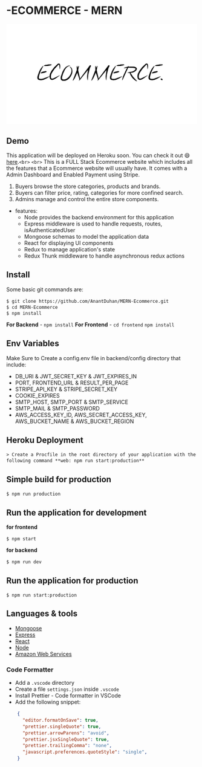 # -ECOMMERCE - MERN

![ecommerce](/frontend/src/images/logo.png)

## Demo

This application will be deployed on Heroku soon. You can check it out 😄 [here]().`<br>`
`<br>`
This is a FULL Stack Ecommerce website which includes all the features that a Ecommerce website will usually have. It comes with a Admin Dashboard and Enabled Payment using Stripe.

1. Buyers browse the store categories, products and brands.
2. Buyers can filter price, rating, categories for more confined search.
3. Admins manage and control the entire store components.

* features:
  * Node provides the backend environment for this application
  * Express middleware is used to handle requests, routes, isAuthenticatedUser
  * Mongoose schemas to model the application data
  * React for displaying UI components
  * Redux to manage application's state
  * Redux Thunk middleware to handle asynchronous redux actions

## Install

Some basic git commands are:

```git
$ git clone https://github.com/AnantDuhan/MERN-Ecommerce.git
$ cd MERN-Ecommerce
$ npm install
```

**For Backend** - `npm install`
**For Frontend** - `cd frontend` `npm install`

## Env Variables

Make Sure to Create a config.env file in backend/config directory that include:

* DB_URI & JWT_SECRET_KEY & JWT_EXPIRES_IN
* PORT, FRONTEND_URL & RESULT_PER_PAGE
* STRIPE_API_KEY & STRIPE_SECRET_KEY
* COOKIE_EXPIRES
* SMTP_HOST, SMTP_PORT & SMTP_SERVICE
* SMTP_MAIL & SMTP_PASSWORD
* AWS_ACCESS_KEY_ID, AWS_SECRET_ACCESS_KEY, AWS_BUCKET_NAME & AWS_BUCKET_REGION

## Heroku Deployment

```
> Create a Procfile in the root directory of your application with the following command **web: npm run start:production**
```

## Simple build for production

```
$ npm run production
```

## Run the application for development

**for frontend**

```
$ npm start
```

**for backend**

```
$ npm run dev
```

## Run the application for production

```
$ npm run start:production
```

## Languages & tools

- [Mongoose](https://mongoosejs.com/)
- [Express](https://expressjs.com/)
- [React](https://reactjs.org/)
- [Node](https://nodejs.org/en/)
- [Amazon Web Services]()

### Code Formatter

- Add a `.vscode` directory
- Create a file `settings.json` inside `.vscode`
- Install Prettier - Code formatter in VSCode
- Add the following snippet:

```json
    {
      "editor.formatOnSave": true,
      "prettier.singleQuote": true,
      "prettier.arrowParens": "avoid",
      "prettier.jsxSingleQuote": true,
      "prettier.trailingComma": "none",
      "javascript.preferences.quoteStyle": "single",
    }
```
